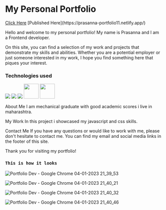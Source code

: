 
<h1>My Personal Portfolio</h1>
<a href="https://prasanna-portfolio11.netlify.app/">Click Here</a>
[Published Here](https://prasanna-portfolio11.netlify.app/)
 

Hello and welcome to my personal portfolio! My name is Prasanna and I am a Frontend developer.

On this site, you can find a selection of my work and projects that demonstrate my skills and abilities. Whether you are a potential employer or just someone interested in my work, I hope you find something here that piques your interest.
<h3>Technologies used</h3>

<img src="https://img.icons8.com/color/48/000000/html-5--v1.png"/> <img src="https://img.icons8.com/color/48/000000/css3.png"/> <img src="https://img.icons8.com/color/48/000000/javascript--v2.png"/> 
<img src="https://upload.wikimedia.org/wikipedia/commons/a/a7/React-icon.svg"  width="48" height="48"/>
<img src="https://upload.wikimedia.org/wikipedia/commons/b/b2/Bootstrap_logo.svg"  width="48" height="48"/>



About Me
I am mechanical graduate with good academic scores i live in maharashtra.

My Work
In this project i showcased my javascript and css skills.

Contact Me
If you have any questions or would like to work with me, please don't hesitate to contact me. You can find my email and social media links in the footer of this site.

Thank you for visiting my portfolio!
### `This is how it looks`
![Portfolio Dev  - Google Chrome 04-01-2023 21_39_53](https://user-images.githubusercontent.com/110029115/210599304-d581c844-74be-4ac7-8da2-edc6ee59f3e8.png)


![Portfolio Dev  - Google Chrome 04-01-2023 21_40_21](https://user-images.githubusercontent.com/110029115/210599241-d6d66377-a605-4346-ac60-c1f45df8c54e.png)

![Portfolio Dev  - Google Chrome 04-01-2023 21_40_32](https://user-images.githubusercontent.com/110029115/210599198-71003034-2cfe-4a58-9838-34b494943d9f.png)

![Portfolio Dev  - Google Chrome 04-01-2023 21_40_46](https://user-images.githubusercontent.com/110029115/210599034-4159d980-6f45-416a-966f-12e989aba122.png)

